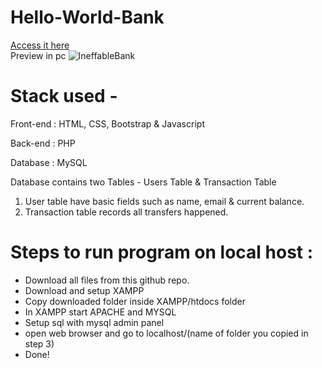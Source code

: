 # Hello-World-Bank
[Access it here](https://ineffable14.000webhostapp.com/)  
Preview in pc
![IneffableBank](https://user-images.githubusercontent.com/87379681/125481531-f18f8032-b2fe-4a68-b4ae-9d3bb63d2cf5.png)
# Stack used -

Front-end : HTML, CSS, Bootstrap & Javascript

Back-end : PHP

Database : MySQL

Database contains two Tables - Users Table & Transaction Table

   1) User table have basic fields such as name, email & current balance.
   2) Transaction table records all transfers happened.


# Steps to run program on local host :

* Download all files from this github repo.
* Download and setup XAMPP
* Copy downloaded folder inside XAMPP/htdocs folder
* In XAMPP start APACHE and MYSQL
* Setup sql with mysql admin panel
* open web browser and go to localhost/(name of folder you copied in step 3)
* Done!
